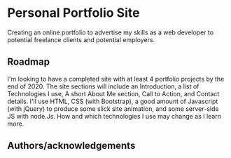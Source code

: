 # Personal Portfolio Site
Creating an online portfolio to advertise my skills as a web developer to potential freelance clients
and potential employers.

## Roadmap
I'm looking to have a completed site with at least 4 portfolio projects by the end of 2020. The site sections 
will include an Introduction, a list of Technologies I use, A short About Me section, Call to Action, and Contact 
details. I'll use HTML, CSS (with Bootstrap), a good amount of Javascript (with jQuery) to produce some slick site 
animation, and some server-side JS with node.Js. How and which technologies I use may change as I learn more.

## Authors/acknowledgements

